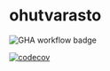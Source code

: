# ohutvarasto

![GHA workflow badge](https://github.com/PlatinumFoxTail/ohutvarasto/workflows/CI/badge.svg)

[![codecov](https://codecov.io/gh/PlatinumFoxTail/ohutvarasto/graph/badge.svg?token=IG4V2D4G5H)](https://codecov.io/gh/PlatinumFoxTail/ohutvarasto)
